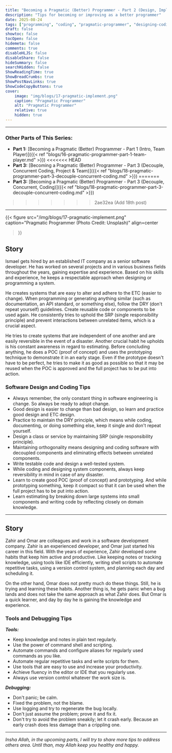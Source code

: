 ```yaml
---
title: "Becoming a Pragmatic (Better) Programmer - Part 2 (Design, Implement, Debug)"
description: "Tips for becoming or improving as a better programmer"
date: 2025-08-24
tags: ["programming", "coding", "pragmatic-programmer", "designing-coding-debugging"]
draft: false
showtoc: false
tocOpen: false
hidemeta: false
comments: true
disableHLJS: false
disableShare: false
hideSummary: false
searchHidden: false
ShowReadingTime: true
ShowBreadCrumbs: true
ShowPostNavLinks: true
ShowCodeCopyButtons: true
cover:
    image: "img/blogs/17-pragmatic-implement.png"
    caption: "Pragmatic Programmer"
    alt: "Pragmatic Programmer"
    relative: true
    hidden: true
---
```


---
### Other Parts of This Series:
- **Part 1:** [Becoming a Pragmatic (Better) Programmer - Part 1 (Intro, Team Player)]({{< ref "blogs/16-pragmatic-programmer-part-1-team-player.md" >}})
<<<<<<< HEAD
- **Part 3:** [Becoming a Pragmatic (Better) Programmer - Part 3 (Decouple, Concurrent Coding, Project & Team)]({{< ref "blogs/18-pragmatic-programmer-part-3-decouple-concurrent-coding.md" >}})
=======
- **Part 3:** [Becoming a Pragmatic (Better) Programmer - Part 3 (Decouple, Concurrent, Coding)]({{< ref "blogs/18-pragmatic-programmer-part-3-decouple-concurrent-coding.md" >}})
>>>>>>> 2ae32ea (Add 18th post)
---

{{< figure
    src="/img/blogs/17-pragmatic-implement.png"
    caption="Pragmatic Programmer (Photo Credit: Unsplash)"
    align=center
>}}

## Story
Ismael gets hired by an established IT company as a senior software developer. He has worked on several projects and in various business fields throughout the years, gaining expertise and experience. Based on his skills and experience, he keeps a respectable approach when designing or programming a system.

He creates systems that are easy to alter and adhere to the ETC (easier to change). When programming or generating anything similar (such as documentation, an API standard, or something else), follow the DRY (don't repeat yourself) guidelines. Create reusable code or components to be used again. He consistently tries to uphold the SRP (single responsibility principle) and prevent interactions between unrelated items, which is a crucial aspect.

He tries to create systems that are independent of one another and are easily reversible in the event of a disaster. Another crucial habit he upholds is his constant awareness in regard to estimating. Before concluding anything, he does a POC (proof of concept) and uses the prototyping technique to demonstrate it in an early stage. Even if the prototype doesn't have to be perfect, he tries to make it as good as possible so that it may be reused when the POC is approved and the full project has to be put into action.

### Software Design and Coding Tips
- Always remember, the only constant thing in software engineering is change. So always be ready to adopt change.
- Good design is easier to change than bad design, so learn and practice good design and ETC design.
- Practice to maintain the DRY principle, which means while coding, documenting, or doing something else, keep it single and don't repeat yourself.
- Design a class or service by maintaining SRP (single responsibility principle). 
- Maintaining orthogonality means designing and coding software with decoupled components and eliminating effects between unrelated components.
- Write testable code and design a well-tested system.
- While coding and designing system components, always keep reversibility in mind in case of any disaster.
- Learn to create good POC (proof of concept) and prototyping. And while prototyping something, keep it compact so that it can be used when the full project has to be put into action.
- Learn estimating by breaking down large systems into small components and writing code by reflecting closely on domain knowledge.

---

## Story
Zahir and Omar are colleagues and work in a software development company. Zahir is an experienced developer, and Omar just started his career in this field. With the years of experience, Zahir developed some habits that keep him active and productive. Like keeping notes or tracking knowledge, using tools like IDE efficiently, writing shell scripts to automate repetitive tasks, using a version control system, and planning each day and scheduling it.

On the other hand, Omar does not pretty much do these things. Still, he is trying and learning these habits. Another thing is, he gets panic when a bug lands and does not take the same approach as what Zahir does. But Omar is a quick learner, and day by day he is gaining the knowledge and experience.

### Tools and Debugging Tips
***Tools:***
- Keep knowledge and notes in plain text regularly.
- Use the power of command shell and scripting.
- Automate commands and configure aliases for regularly used commands as you like.
- Automate regular repetitive tasks and write scripts for them.
- Use tools that are easy to use and increase your productivity.
- Achieve fluency in the editor or IDE that you regularly use.
- Always use version control whatever the work size is.

***Debugging:***
- Don't panic; be calm.
- Fixed the problem, not the blame.
- Use logging and try to regenerate the bug locally.
- Don't just assume the problem; prove it and fix it.
- Don't try to avoid the problem sneakily; let it crash early. Because an early crash does less damage than a crippling one.

---

*Insha Allah, in the upcoming parts, I will try to share more tips to address others area. Until than, may Allah keep you healthy and happy.*